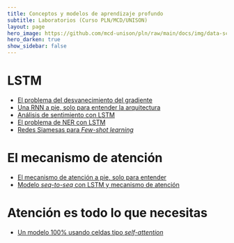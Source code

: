 ```yaml
---
title: Conceptos y modelos de aprendizaje profundo
subtitle: Laboratorios (Curso PLN/MCD/UNISON)
layout: page
hero_image: https://github.com/mcd-unison/pln/raw/main/docs/img/data-science-banner.jpg
hero_darken: true
show_sidebar: false
---
```


# LSTM

- [El problema del desvanecimiento del gradiente](https://www.github.com/mcd-unison/pln/blob/main/labs/RNN/vanish-grad.ipynb)
- [Una RNN a pie, solo para entender la arquitectura](https://www.github.com/mcd-unison/pln/blob/main/labs/RNN/Estados-ocultos.ipynb)
- [Análisis de sentimiento con LSTM](https://www.github.com/mcd-unison/pln/blob/main/labs/RNN/LSTM-IMdb.ipynb)
- [El problema de NER con LSTM](https://www.github.com/mcd-unison/pln/blob/main/labs/RNN/ner-lstm.ipynb)
- [Redes Siamesas para *Few-shot learning*](https://www.github.com/mcd-unison/pln/blob/main/labs/RNN/siamesas.ipynb)

# El mecanismo de atención

- [El mecanismo de atención a pie, solo para entender](https://www.github.com/mcd-unison/pln/blob/main/labs/atencion/atencion.ipynb)
- [Modelo *seq-to-seq* con LSTM y mecanismo de atención]()

# Atención es todo lo que necesitas

- [Un modelo 100% usando celdas tipo *self-attention*]()